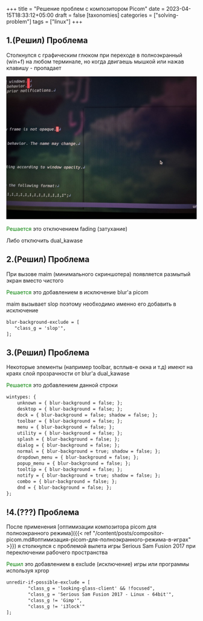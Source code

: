 +++
title = "Решение проблем с композитором Picom"
date = 2023-04-15T18:33:12+05:00
draft = false
[taxonomies]
categories = ["solving-problem"]
tags = ["linux"]
+++

## 1.(Решил) Проблема

Столкнулся с графическим глюком при переходе в полноэкранный (win+f) на любом терминале, но когда двигаешь мышкой или нажав клавишу - пропадает

![](/images/solving-problem-compositor-picom/blur-bug.jpg)

<font color="green">Решается</font> это отключением fading (затухание)

Либо отключить dual_kawase

## 2.(Решил) Проблема

При вызове maim (минимального скриншотера) появляется размытый экран вместо чистого

<font color="green">Решается</font> это добавлением в исключение blur'а picom

maim вызывает slop поэтому необходимо именно его добавить в исключение
```
blur-background-exclude = [
   "class_g = 'slop'",
];
```

## 3.(Решил) Проблема

Некоторые элементы (например toolbar, всплыв-е окна и т.д) имеют на краях слой прозрачности от blur'а dual_kawase

<font color="green">Решается</font> это добавлением данной строки

```
wintypes: {
	unknown = { blur-background = false; };
	desktop = { blur-background = false; };
	dock = { blur-background = false; shadow = false; };
	toolbar = { blur-background = false; };
	menu = { blur-background = false; };
	utility = { blur-background = false; };
	splash = { blur-background = false; };
	dialog = { blur-background = false; };
	normal = { blur-background = true; shadow = false; };
	dropdown_menu = { blur-background = false; };
	popup_menu = { blur-background = false; };
	tooltip = { blur-background = false; };
	notify = { blur-background = true; shadow = false; };
	combo = { blur-background = false; };
	dnd = { blur-background = false; };
};
```

## !4.(???) Проблема

После применения [оптимизации композитора picom для полноэкранного режима]({{< ref "/content/posts/compositor-picom.md#оптимизация-picom-для-полноэкранного-режима-в-играх" >}}) я столкнулся с проблемой вылета игры Serious Sam Fusion 2017 при переключении рабочего пространства

<font color="green">Решил</font> это добавлением в exclude (исключение) игры или программы используя xprop
```
unredir-if-possible-exclude = [
        "class_g = 'looking-glass-client' && !focused",
        "class_g = 'Serious Sam Fusion 2017 - Linux - 64bit'",
        "class_g != 'Gimp'",
        "class_g != 'i3lock'"
];
```

